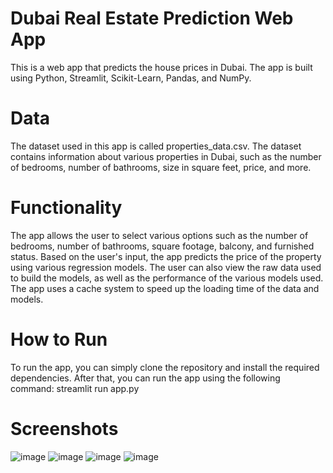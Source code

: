 # Dubai Real Estate Prediction Web App
This is a web app that predicts the house prices in Dubai. The app is built using Python, Streamlit, Scikit-Learn, Pandas, and NumPy.

# Data
The dataset used in this app is called properties_data.csv. The dataset contains information about various properties in Dubai, such as the number of bedrooms, number of bathrooms, size in square feet, price, and more.

# Functionality
The app allows the user to select various options such as the number of bedrooms, number of bathrooms, square footage, balcony, and furnished status. Based on the user's input, the app predicts the price of the property using various regression models.
The user can also view the raw data used to build the models, as well as the performance of the various models used. The app uses a cache system to speed up the loading time of the data and models.

# How to Run
To run the app, you can simply clone the repository and install the required dependencies. After that, you can run the app using the following command:
streamlit run app.py

# Screenshots
![image](https://user-images.githubusercontent.com/127799258/224848770-53224920-d928-49a5-9926-9d47ff34c65f.png)
![image](https://user-images.githubusercontent.com/127799258/224848926-69258721-2593-4475-b30b-071acc282acb.png)
![image](https://user-images.githubusercontent.com/127799258/224848952-88bf710e-b296-47df-8eff-1956a2c9ec30.png)
![image](https://user-images.githubusercontent.com/127799258/224848979-d73a97cc-d3c9-425d-bca8-66b317793e59.png)

